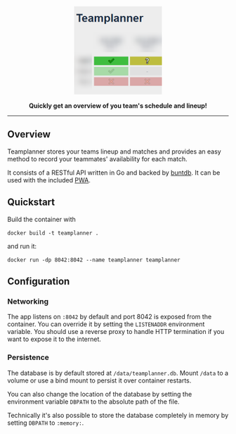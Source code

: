 <p align="center">
  <img width="200" src="teamplanner-spa/logo-default.png"></img>
  <div style="font-weight: bold; text-align: center">Quickly get an overview of you team's schedule and lineup!</div>
</p>
<hr>

## Overview

Teamplanner stores your teams lineup and matches and provides an easy method to record your teammates' availability for each match.

It consists of a RESTful API written in Go and backed by [buntdb](https://github.com/tidwall/buntdb). It can be used with the included [PWA](/teamplanner-spa).

## Quickstart

Build the container with
```
docker build -t teamplanner .
```
and run it:
```
docker run -dp 8042:8042 --name teamplanner teamplanner
```

## Configuration

### Networking
The app listens on `:8042` by default and port 8042 is exposed from the container. You can override it by setting the `LISTENADDR` environment variable. 
You should use a reverse proxy to handle HTTP termination if you want to expose it to the internet.

### Persistence
The database is by default stored at `/data/teamplanner.db`. Mount `/data` to a volume or use a bind mount to persist it over container restarts.

You can also change the location of the database by setting the environment variable `DBPATH` to the absolute path of the file.

Technically it's also possible to store the database completely in memory by setting `DBPATH` to `:memory:`.
